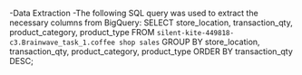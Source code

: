 -Data Extraction
-The following SQL query was used to extract the necessary columns from BigQuery:
SELECT 
  store_location, 
  transaction_qty,
  product_category, 
  product_type
FROM `silent-kite-449818-c3.Brainwave_task_1.coffee shop sales`
GROUP BY 
  store_location, 
  transaction_qty,
  product_category, 
  product_type
ORDER BY 
  transaction_qty DESC;
